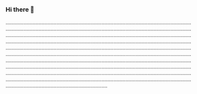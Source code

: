 ### Hi there 👋

............................................................................................................................................................................................................................................................................................................................................................................................................................................................................................................................................................................................................................................................................................................................................................................................................................................................................................................................................................................................................................................................................................................................................................................................................................................................................................................................................................